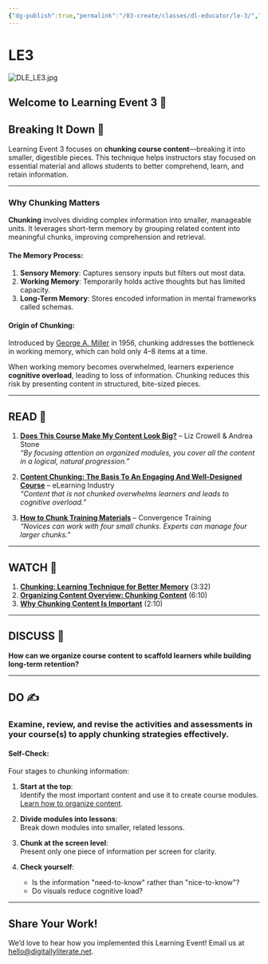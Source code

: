 ```yaml
---
{"dg-publish":true,"permalink":"/03-create/classes/dl-educator/le-3/","title":"Breaking It Down","tags":["education","project-based-learning","digital-literacy"]}
---
```


# LE3 

![DLE_LE3.jpg](/img/user/04%20META/Assets/DLE_LE3.jpg)

## Welcome to Learning Event 3 🎯

## Breaking It Down 🌟

Learning Event 3 focuses on **chunking course content**—breaking it into smaller, digestible pieces. This technique helps instructors stay focused on essential material and allows students to better comprehend, learn, and retain information.

---

### Why Chunking Matters

**Chunking** involves dividing complex information into smaller, manageable units. It leverages short-term memory by grouping related content into meaningful chunks, improving comprehension and retrieval.

#### The Memory Process:

1. **Sensory Memory**: Captures sensory inputs but filters out most data.
2. **Working Memory**: Temporarily holds active thoughts but has limited capacity.
3. **Long-Term Memory**: Stores encoded information in mental frameworks called schemas.

#### Origin of Chunking:

Introduced by [George A. Miller](https://en.wikipedia.org/wiki/George_Armitage_Miller) in 1956, chunking addresses the bottleneck in working memory, which can hold only 4–8 items at a time.

When working memory becomes overwhelmed, learners experience **cognitive overload**, leading to loss of information. Chunking reduces this risk by presenting content in structured, bite-sized pieces.

---

## READ 📖

1. [**Does This Course Make My Content Look Big?**](https://www.learntechlib.org/p/41567/) – Liz Crowell & Andrea Stone  
    _“By focusing attention on organized modules, you cover all the content in a logical, natural progression.”_
    
2. [**Content Chunking: The Basis To An Engaging And Well-Designed Course**](https://elearningindustry.com/content-chunking-engaging-course) – eLearning Industry  
    _“Content that is not chunked overwhelms learners and leads to cognitive overload.”_
    
3. [**How to Chunk Training Materials**](https://www.convergencetraining.com/blog/chunk-training-materials) – Convergence Training  
    _“Novices can work with four small chunks. Experts can manage four larger chunks.”_
    

---

## WATCH 🎥

1. [**Chunking: Learning Technique for Better Memory**](https://www.youtube.com/watch?v=hydCdGLAh00) (3:32)
2. [**Organizing Content Overview: Chunking Content**](https://www.youtube.com/watch?v=gLvxNOt-qA4) (6:10)
3. [**Why Chunking Content Is Important**](https://www.youtube.com/watch?v=-UUMGGoHiJ0) (2:10)

---

## DISCUSS 💬

**How can we organize course content to scaffold learners while building long-term retention?**

---

## DO ✍️

### Examine, review, and revise the activities and assessments in your course(s) to apply chunking strategies effectively.

#### Self-Check:

Four stages to chunking information:

1. **Start at the top**:  
    Identify the most important content and use it to create course modules. [Learn how to organize content](http://theelearningcoach.com/elearning_design/how-to-organize-content/).
    
2. **Divide modules into lessons**:  
    Break down modules into smaller, related lessons.
    
3. **Chunk at the screen level**:  
    Present only one piece of information per screen for clarity.
    
4. **Check yourself**:
    
    - Is the information "need-to-know" rather than "nice-to-know"?
    - Do visuals reduce cognitive load?

---

## Share Your Work!

We’d love to hear how you implemented this Learning Event! Email us at hello@digitallyliterate.net.